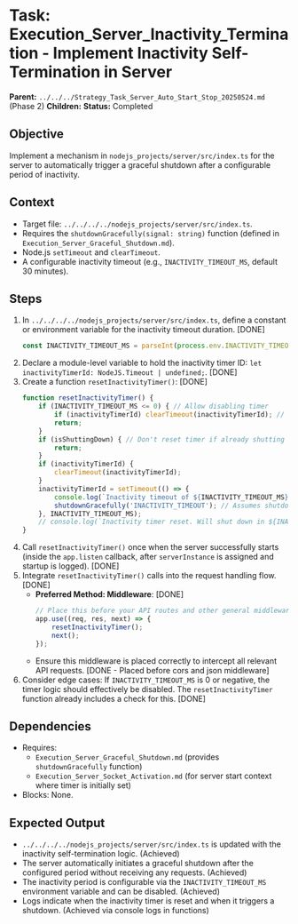 # Task: Execution_Server_Inactivity_Termination - Implement Inactivity Self-Termination in Server
   **Parent:** `../../../Strategy_Task_Server_Auto_Start_Stop_20250524.md` (Phase 2)
   **Children:**
   **Status:** Completed

## Objective
Implement a mechanism in `nodejs_projects/server/src/index.ts` for the server to automatically trigger a graceful shutdown after a configurable period of inactivity.

## Context
- Target file: `../../../../nodejs_projects/server/src/index.ts`.
- Requires the `shutdownGracefully(signal: string)` function (defined in `Execution_Server_Graceful_Shutdown.md`).
- Node.js `setTimeout` and `clearTimeout`.
- A configurable inactivity timeout (e.g., `INACTIVITY_TIMEOUT_MS`, default 30 minutes).

## Steps
1.  In `../../../../nodejs_projects/server/src/index.ts`, define a constant or environment variable for the inactivity timeout duration. [DONE]
    ```typescript
    const INACTIVITY_TIMEOUT_MS = parseInt(process.env.INACTIVITY_TIMEOUT_MS || (30 * 60 * 1000).toString(), 10); // Default 30 minutes
    ```
2.  Declare a module-level variable to hold the inactivity timer ID: `let inactivityTimerId: NodeJS.Timeout | undefined;`. [DONE]
3.  Create a function `resetInactivityTimer()`: [DONE]
    ```typescript
    function resetInactivityTimer() {
        if (INACTIVITY_TIMEOUT_MS <= 0) { // Allow disabling timer
            if (inactivityTimerId) clearTimeout(inactivityTimerId); // Clear if previously set and now disabled
            return;
        }
        if (isShuttingDown) { // Don't reset timer if already shutting down
            return;
        }
        if (inactivityTimerId) {
            clearTimeout(inactivityTimerId);
        }
        inactivityTimerId = setTimeout(() => {
            console.log(`Inactivity timeout of ${INACTIVITY_TIMEOUT_MS}ms reached. Initiating shutdown.`);
            shutdownGracefully('INACTIVITY_TIMEOUT'); // Assumes shutdownGracefully is defined
        }, INACTIVITY_TIMEOUT_MS);
        // console.log(`Inactivity timer reset. Will shut down in ${INACTIVITY_TIMEOUT_MS}ms if no activity.`); // Optional: for debugging
    }
    ```
4.  Call `resetInactivityTimer()` once when the server successfully starts (inside the `app.listen` callback, after `serverInstance` is assigned and startup is logged). [DONE]
5.  Integrate `resetInactivityTimer()` calls into the request handling flow. [DONE]
    *   **Preferred Method: Middleware**: [DONE]
        ```typescript
        // Place this before your API routes and other general middleware like cors/json
        app.use((req, res, next) => {
            resetInactivityTimer();
            next();
        });
        ```
    *   Ensure this middleware is placed correctly to intercept all relevant API requests. [DONE - Placed before cors and json middleware]
6.  Consider edge cases: If `INACTIVITY_TIMEOUT_MS` is 0 or negative, the timer logic should effectively be disabled. The `resetInactivityTimer` function already includes a check for this. [DONE]

## Dependencies
- Requires:
    - `Execution_Server_Graceful_Shutdown.md` (provides `shutdownGracefully` function)
    - `Execution_Server_Socket_Activation.md` (for server start context where timer is initially set)
- Blocks: None.

## Expected Output
- `../../../../nodejs_projects/server/src/index.ts` is updated with the inactivity self-termination logic. (Achieved)
- The server automatically initiates a graceful shutdown after the configured period without receiving any requests. (Achieved)
- The inactivity period is configurable via the `INACTIVITY_TIMEOUT_MS` environment variable and can be disabled. (Achieved)
- Logs indicate when the inactivity timer is reset and when it triggers a shutdown. (Achieved via console logs in functions)